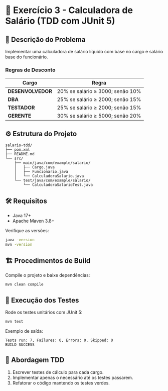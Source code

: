 # 💼 Exercício 3 - Calculadora de Salário (TDD com JUnit 5)

## 🧩 Descrição do Problema
Implementar uma calculadora de salário líquido com base no cargo e salário base do funcionário.

### Regras de Desconto

| Cargo | Regra |
|--------|--------|
| **DESENVOLVEDOR** | 20% se salário ≥ 3000; senão 10% |
| **DBA** | 25% se salário ≥ 2000; senão 15% |
| **TESTADOR** | 25% se salário ≥ 2000; senão 15% |
| **GERENTE** | 30% se salário ≥ 5000; senão 20% |

## ⚙️ Estrutura do Projeto
```
salario-tdd/
├── pom.xml
├── README.md
└── src/
    ├── main/java/com/example/salario/
    │   ├── Cargo.java
    │   ├── Funcionario.java
    │   └── CalculadoraSalario.java
    └── test/java/com/example/salario/
        └── CalculadoraSalarioTest.java
```

## 🛠️ Requisitos
- Java 17+
- Apache Maven 3.8+

Verifique as versões:
```bash
java -version
mvn -version
```

## 🏗️ Procedimentos de Build
Compile o projeto e baixe dependências:
```bash
mvn clean compile
```

## 🧪 Execução dos Testes
Rode os testes unitários com JUnit 5:
```bash
mvn test
```

Exemplo de saída:
```
Tests run: 7, Failures: 0, Errors: 0, Skipped: 0
BUILD SUCCESS
```

## 🧠 Abordagem TDD
1. Escrever testes de cálculo para cada cargo.  
2. Implementar apenas o necessário até os testes passarem.  
3. Refatorar o código mantendo os testes verdes.
